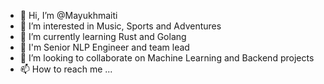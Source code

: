 - 👋 Hi, I’m @Mayukhmaiti
- 👀 I’m interested in Music, Sports and Adventures
- 🌱 I’m currently learning Rust and Golang
- 🌱 I'm Senior NLP Engineer and team lead
- 💞️ I’m looking to collaborate on Machine Learning and Backend projects
- 📫 How to reach me ...

<!---
Mayukhmaity/Mayukhmaity is a ✨ special ✨ repository because its `README.md` (this file) appears on your GitHub profile.
You can click the Preview link to take a look at your changes.
--->

